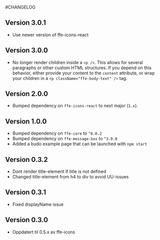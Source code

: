 #CHANGELOG
## Version 3.0.1
 * Use newer version of ffe-icons-react

## Version 3.0.0
 * No longer render children inside a `<p />`. This allows for several
 paragraphs or other custom HTML structures. If you depend on this behavior,
 either provide your content to the `content` attribute, or wrap your
 children in a `<p className="ffe-body-text" />` tag.

## Version 2.0.0
 * Bumped dependency on `ffe-icons-react` to next major (`1.x`).

## Version 1.0.0
* Bumped dependency on `ffe-core` to `^8.0.2`
* Bumped dependency on `ffe-message-box` to `^3.0.0`
* Added a budo example page that can be launched with `npm start`

## Version 0.3.2
* Dont render title-element if title is not defined
* Changed title-element from h4 to div to avoid UU-issues

## Version 0.3.1
* Fixed displayName issue

## Version 0.3.0
* Oppdatert til 0.5.x av ffe-icons
